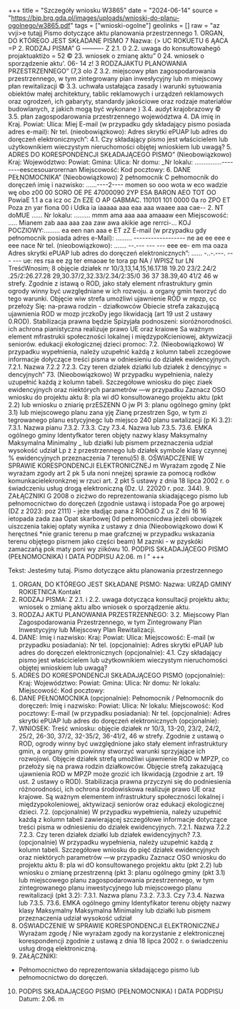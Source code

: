 +++
title = "Szczegóły wniosku W3865"
date = "2024-06-14"
source = "https://bip.brg.gda.pl/images/uploads/wnioski-do-planu-ogolnego/w3865.pdf"
tags = ["wnioski-ogolne"]
geolinks = []
raw = "az vvji>e tutajj Pismo dotyczące aktu planowania przestrzennego 1. ORGAN, DO KTÓREGO JEST SKŁADANE PISMO 7 Nazwa: (> UC ROKUETU 6 ĄACA =P 2. RODZAJ PISMA” G ———- Z 2.1. 0 2.2. uwaga do konsułtowahegó projaktuaktiżo = 52  © 23. wniosek o zmianę aktu” 0 24. wniosek o sporządzenie aktu'. 06- 14 z! 3 RODZAJAKTU PLANOWANIA PRZESTRZENNEGO”  (7,3 olo Z 3.2. miejscowy płan zagospodarowania przestrzennego, w tym zintegrowany pian inwesłycyjny lub m miejscowy płan rewitalizacji © 3.3. uchwała ustałająca zasady i warunki sytuowania obiektów małej architektury, tablic reklamowych i urządzeń reklamowych oraz ogrodzeń, ich gabaryty, standardy jakościowe oraz rodzaje materiałów budowlanych, z jakich mogą być wykonane ) 3.4. audyt krajobrazowy © 3.5. płan zagospodarowania przestrzennego województwa 4. DA imię in Kraj. Powiat: Ulica: Miej E-mail (w przypadku gdy składający pismo posiada adres e-mail): Nr tel. (nieobowiązkowo): Adres skrytki ePUAP lub adres do doręczeń elektronicznych”: 4.1. Czy składający pismo jest właścicielem lub użytkownikiem wieczystym nieruchomości objętej wnioskiem lub uwagą? 5. ADRES DO KORESPONDENCJI SKŁADAJĄCEGO PISMO” (Nieobowiązkowo) Kraj: Województwo: Powiat: Gmina: Ulica: Nr domu: _Nr lokalu: ...............--------eescesouarorernan Miejscowość: Kod pocztowy: 6. DANE PEŁNOMOCNIKA” (Nieobowiązkowo) 2 pełnomocnik  C pełnomocnik do doręczeń imię i nazwisko: ......----2---- momen so ooo wota w eco wadzie wę obo z00 00 SORO OE PE 47000090 2YP ESA BARON AEO TOT OO PowiaE 1.1 a ca icz oc Zn EZE O AP GABMAC. 110101 101 0000 0a ro ZPO ET Poza zn yar fiona 00 i Udka ia iaaaaa aaa eaa aaa waaee aaa cae-- 2. NT doMUE ...... Nr lokalu: ......... mmm ama aaa aaa amaaaw een Miejscowość: ..... Mianem zab aaa aaa zaa zaw awa akikie age rerrci-... KOJ POCZIOWY:......... ea een nan aaa e ET zZ E-mail (w przypadku gdy pełnomocnik posiada adres e-Mail): ......... ------------------ ne ae ee eee e eee nace Nr tel. (nieobowiązkowo): ....... --.--- --- --- eee ee- em ma oaza Adres skrytki ePUAP lub adres do doręczeń elektronicznych”: ...... -..-.---. --- --- ue: res rsa ee zg ter emaoae te tora  pp NA  / WPISZ tur LN TreśćWnosim; 8 objęcie działek nr 10/3,13,14,15,16.17.18 19.20 23/2.24/2 .25/2:26.27.28 29,30.37/2,32.33/2.34/2:35/0 36 37 38.39,40 41/2 46 w strefy. Zgodnie z istawą o ROD, jako stały element nfrastruktury gmin ogrody winny być uwzględniane w ich rozwoju. a organy gmin tworzyć do tego warunki. Objęcie wiw strefa umożliwi ujawnienie RÓD w mpzp, cc przełoży Się: na-prawa rodzin - działkowców Obiecie strefa zakazującą ujawnienia ROD w mozp jrczkoDy jego likwidacją (art 19 ust 2 ustawy 0.ROD). Stabilizacja prawna będzie Spizyjała podnoszeni: sioróżnorodności. ich achrona pianistyczna realizuje prawo UE oraz kraiowe Sa ważnym element mfrastrukii społeczności lokalnej i międzypoKcieniowej, aktywizacji seniorów. edukacji  ekołogicznej dzieci promoc: 7.2. (Nieobowiązkowo) W przypadku wypełnienia, należy uzupełnić każdą z kolumn tabeli zczegóowe informacje dołyczące treści pisma w odniesieniu do działek ewidencyjnych. 7.2.1. Nazwa 7.2.2 7.2.3. Czy teren działek działki lub działek ż dencyjnyc = dencyjnych” 73. (Nieobowiązkowo) W przypadku wypełnienia, należy uzupełnić każdą z kolumn tabeli. Szczegółowe wniosku do pięc ziaek ewidencyjnych oraz niektórych parametrów —w przypadku Zaznacz OSO wniosku do projektu aktu 8: pla wi dO konsultowanego projektu aktu (pkt 2.2) lub wniosku o zniarię przESZENN O jw PI 3: planu ogólnego gminy (pkt 3.1) lub miejscowego planu zana yję Zianę przestrzen Sgo, w tym zi tegrowanego planu estycyjnegc lub miejsco 240 planu swtalizacji (p Ki 3.2): 7.3.1. Nazwa pianu 7.3.2. 7.3.3. Czy 7.3.4. Nazwa lub 7.3.5. 73.6. EMKA ogólnego gminy Identyfkator teren objęty nazwy klasy Maksymalny Maksymalna Minimalny _ lub działki lub pismem przeznaczenia udział wysokość udział Lp ż ż przestrzennego lub działek symbole klasy  czynnej % ewidencyjnych przeznaczenia 7 terenu)5)  8. OŚWIADCZENIE W SPRAWIE KORESPONDENCJI ELEKTRONICZNEJ  m Wyrażam zgodę Z Nie wyrażam zgody art 2 pk 5 uła noni nnejzej sprawie za pomocą rodków komunkacielekronkznej w rzuci art. 2 pkt 5 ustawy z dnia 18 lipca 2002 r. o świadczeniu usług drogą elektroniczną (Dz. U. 22020 r. poz. 344). 9. ZAŁĄCZNIKI G 2008 o zicżwo do reprezentowania skiadającego pismo lub pełnomocnictwo do doręczeń (zgodnie ustawą i istopada Poe go arpowej (DZ z 2023: poz 2111) - jeże sładjąc pana z ROOdiO Z us Z dni 16 16 ietopada zada zaa Opat skarbowej 0d pełnomocnicdwa jeżeli obowiązek uiszczenia takiej opłaty wynika z ustawy z dnia (Nieobowiązkowo dowi K heręctneś *nie granic terenu p mae grafcznej w przypadku wskazania terenu objętego pisrnem jako części beam) M zaznki - w pzyskóki zamaczańą pok maty poni wy ziikówu  10. PODPIS SKŁADAJĄCEGO PISMO (PEŁNOMOCNIKA) I DATA PODPISU A2.06. m l "
+++

Tekst: Jesteśmy tutaj.
Pismo dotyczące aktu planowania przestrzennego
1. ORGAN, DO KTÓREGO JEST SKŁADANE PISMO:
Nazwa: URZĄD GMINY ROKIETNICA Kontakt
2. RODZAJ PISMA:
Z 2.1. i 2.2. uwaga dotycząca konsultacji projektu aktu; wniosek o zmianę aktu albo wniosek o sporządzenie aktu.
3. RODZAJ AKTU PLANOWANIA PRZESTRZENNEGO:
3.2. Miejscowy Plan Zagospodarowania Przestrzennego, w tym Zintegrowany Plan Inwestycyjny lub Miejscowy Plan Rewitalizacji.
4. DANE:
Imię i nazwisko:
Kraj:
Powiat:
Ulica:
Miejscowość:
E-mail (w przypadku posiadania): 
Nr tel. (opcjonalnie):
Adres skrytki ePUAP lub adres do doręczeń elektronicznych (opcjonalnie):
4.1. Czy składający pismo jest właścicielem lub użytkownikiem wieczystym nieruchomości objętej wnioskiem lub uwagą?
5. ADRES DO KORESPONDENCJI SKŁADAJĄCEGO PISMO (opcjonalnie):
Kraj:
Województwo:
Powiat:
Gmina:
Ulica:
Nr domu:
Nr lokalu:
Miejscowość:
Kod pocztowy:
6. DANE PEŁNOMOCNIKA (opcjonalnie):
Pełnomocnik / Pełnomocnik do doręczeń:
Imię i nazwisko:
Powiat:
Ulica:
Nr lokalu:
Miejscowość:
Kod pocztowy:
E-mail (w przypadku posiadania): 
Nr tel. (opcjonalnie):
Adres skrytki ePUAP lub adres do doręczeń elektronicznych (opcjonalnie):
7. WNIOSEK:
Treść wniosku: objęcie działek nr 10/3, 13-20, 23/2, 24/2, 25/2, 26-30, 37/2, 32-35/2, 36-41/2, 46 w strefy. Zgodnie z ustawą o ROD, ogrody winny być uwzględnione jako stały element infrastruktury gmin, a organy gmin powinny stworzyć warunki sprzyjające ich rozwojowi. Objęcie działek strefą umożliwi ujawnienie ROD w MPZP, co przełoży się na prawa rodzin działkowców. Objęcie strefą zakazującą ujawnienia ROD w MPZP może grozić ich likwidacją (zgodnie z art. 19 ust. 2 ustawy o ROD). Stabilizacja prawna przyczyni się do podniesienia różnorodności, ich ochrona środowiskowa realizuje prawo UE oraz krajowe. Są ważnym elementem infrastruktury społeczności lokalnej i międzypokoleniowej, aktywizacji seniorów oraz edukacji ekologicznej dzieci.
7.2. (opcjonalnie) W przypadku wypełnienia, należy uzupełnić każdą z kolumn tabeli zawierającej szczegółowe informacje dotyczące treści pisma w odniesieniu do działek ewidencyjnych.
7.2.1. Nazwa 7.2.2 7.2.3. Czy teren działek działki lub działek ewidencyjnych?
7.3. (opcjonalnie) W przypadku wypełnienia, należy uzupełnić każdą z kolumn tabeli. Szczegółowe wniosku do pięć działek ewidencyjnych oraz niektórych parametrów —w przypadku Zaznacz OSO wniosku do projektu aktu 8: pla wi dO konsultowanego projektu aktu (pkt 2.2) lub wniosku o zmianę przestrzenną (pkt 3: planu ogólnego gminy (pkt 3.1) lub miejscowego planu zagospodarowania przestrzennego, w tym zintegrowanego planu inwestycyjnego lub miejscowego planu rewitalizacji (pkt 3.2):
7.3.1. Nazwa planu 7.3.2. 7.3.3. Czy 7.3.4. Nazwa lub 7.3.5. 73.6. EMKA ogólnego gminy Identyfikator terenu objęty nazwy klasy Maksymalny Maksymalna Minimalny lub działki lub pismem przeznaczenia udział wysokość udział
8. OŚWIADCZENIE W SPRAWIE KORESPONDENCJI ELEKTRONICZNEJ 
Wyrażam zgodę / Nie wyrażam zgody na korzystanie z elektronicznej korespondencji zgodnie z ustawą z dnia 18 lipca 2002 r. o świadczeniu usług drogą elektroniczną.
9. ZAŁĄCZNIKI:
- Pełnomocnictwo do reprezentowania składającego pismo lub pełnomocnictwo do doręczeń.
10. PODPIS SKŁADAJĄCEGO PISMO (PEŁNOMOCNIKA) I DATA PODPISU
Datum: 2.06. m


